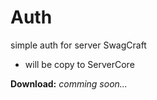 # Auth
simple auth for server SwagCraft

- will be copy to ServerCore


__Download:__ _comming soon..._
